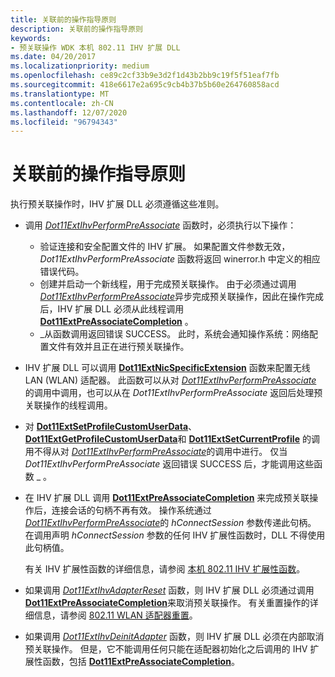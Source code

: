 ```yaml
---
title: 关联前的操作指导原则
description: 关联前的操作指导原则
keywords:
- 预关联操作 WDK 本机 802.11 IHV 扩展 DLL
ms.date: 04/20/2017
ms.localizationpriority: medium
ms.openlocfilehash: ce89c2cf33b9e3d2f1d43b2bb9c19f5f51eaf7fb
ms.sourcegitcommit: 418e6617e2a695c9cb4b37b5b60e264760858acd
ms.translationtype: MT
ms.contentlocale: zh-CN
ms.lasthandoff: 12/07/2020
ms.locfileid: "96794343"
---
```

# <a name="pre-association-operation-guidelines"></a>关联前的操作指导原则




 

执行预关联操作时，IHV 扩展 DLL 必须遵循这些准则。

-   调用 [*Dot11ExtIhvPerformPreAssociate*](/windows-hardware/drivers/ddi/wlanihv/nc-wlanihv-dot11extihv_perform_pre_associate) 函数时，必须执行以下操作：
    -   验证连接和安全配置文件的 IHV 扩展。 如果配置文件参数无效， *Dot11ExtIhvPerformPreAssociate* 函数将返回 winerror.h 中定义的相应错误代码。
    -   创建并启动一个新线程，用于完成预关联操作。 由于必须通过调用 [*Dot11ExtIhvPerformPreAssociate*](/windows-hardware/drivers/ddi/wlanihv/nc-wlanihv-dot11extihv_perform_pre_associate)异步完成预关联操作，因此在操作完成后，IHV 扩展 DLL 必须从此线程调用 [**Dot11ExtPreAssociateCompletion**](/windows-hardware/drivers/ddi/wlanihv/nc-wlanihv-dot11ext_pre_associate_completion) 。
    -   \_从函数调用返回错误 SUCCESS。 此时，系统会通知操作系统：网络配置文件有效并且正在进行预关联操作。
-   IHV 扩展 DLL 可以调用 [**Dot11ExtNicSpecificExtension**](/windows-hardware/drivers/ddi/wlanihv/nc-wlanihv-dot11ext_nic_specific_extension) 函数来配置无线 LAN (WLAN) 适配器。 此函数可以从对 [*Dot11ExtIhvPerformPreAssociate*](/windows-hardware/drivers/ddi/wlanihv/nc-wlanihv-dot11extihv_perform_pre_associate) 的调用中调用，也可以从在 *Dot11ExtIhvPerformPreAssociate* 返回后处理预关联操作的线程调用。

-   对 [**Dot11ExtSetProfileCustomUserData**](/windows-hardware/drivers/ddi/wlanihv/nc-wlanihv-dot11ext_set_profile_custom_user_data)、 [**Dot11ExtGetProfileCustomUserData**](/windows-hardware/drivers/ddi/wlanihv/nc-wlanihv-dot11ext_get_profile_custom_user_data)和 [**Dot11ExtSetCurrentProfile**](/windows-hardware/drivers/ddi/wlanihv/nc-wlanihv-dot11ext_set_current_profile) 的调用不得从对 [*Dot11ExtIhvPerformPreAssociate*](/windows-hardware/drivers/ddi/wlanihv/nc-wlanihv-dot11extihv_perform_pre_associate)的调用中进行。 仅当 *Dot11ExtIhvPerformPreAssociate* 返回错误 SUCCESS 后，才能调用这些函数 \_ 。

-   在 IHV 扩展 DLL 调用 [**Dot11ExtPreAssociateCompletion**](/windows-hardware/drivers/ddi/wlanihv/nc-wlanihv-dot11ext_pre_associate_completion) 来完成预关联操作后，连接会话的句柄不再有效。 操作系统通过 [*Dot11ExtIhvPerformPreAssociate*](/windows-hardware/drivers/ddi/wlanihv/nc-wlanihv-dot11extihv_perform_pre_associate)的 *hConnectSession* 参数传递此句柄。 在调用声明 *hConnectSession* 参数的任何 IHV 扩展性函数时，DLL 不得使用此句柄值。

    有关 IHV 扩展性函数的详细信息，请参阅 [本机 802.11 IHV 扩展性函数](./native-802-11-ihv-extensibility-functions.md)。

-   如果调用 [*Dot11ExtIhvAdapterReset*](/windows-hardware/drivers/ddi/wlanihv/nc-wlanihv-dot11extihv_adapter_reset) 函数，则 IHV 扩展 DLL 必须通过调用 [**Dot11ExtPreAssociateCompletion**](/windows-hardware/drivers/ddi/wlanihv/nc-wlanihv-dot11ext_pre_associate_completion)来取消预关联操作。 有关重置操作的详细信息，请参阅 [802.11 WLAN 适配器重置](802-11-wlan-adapter-reset.md)。

-   如果调用 [*Dot11ExtIhvDeinitAdapter*](/windows-hardware/drivers/ddi/wlanihv/nc-wlanihv-dot11extihv_deinit_adapter) 函数，则 IHV 扩展 DLL 必须在内部取消预关联操作。 但是，它不能调用任何只能在适配器初始化之后调用的 IHV 扩展性函数，包括 [**Dot11ExtPreAssociateCompletion**](/windows-hardware/drivers/ddi/wlanihv/nc-wlanihv-dot11ext_pre_associate_completion)。

 

 
